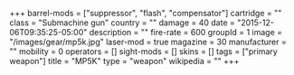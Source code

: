 +++
barrel-mods = ["suppressor", "flash", "compensator"]
cartridge = ""
class = "Submachine gun"
country = ""
damage = 40
date = "2015-12-06T09:35:25-05:00"
description = ""
fire-rate = 600
groupId = 1
image = "/images/gear/mp5k.jpg"
laser-mod = true
magazine = 30
manufacturer = ""
mobility = 0
operators = []
sight-mods = []
skins = []
tags = ["primary weapon"]
title = "MP5K"
type = "weapon"
wikipedia = ""
+++
